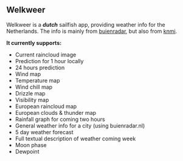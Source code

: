 Welkweer
----------
Welkweer is a ***dutch*** sailfish app, providing weather info for the Netherlands.
The info is mainly from [buienradar](http://www.buienradar.nl), but also from [knmi](http://www.knmi.nl).

**It currently supports:**

 - Current raincloud image
 - Prediction for 1 hour locally
 - 24 hours prediction
 - Wind map
 - Temperature map
 - Wind chill map
 - Drizzle map
 - Visibility map
 - European raincloud map
 - European clouds & thunder map
 - Rainfall graph for coming two hours
 - General weather info for a city (using buienradar.nl)
 - 5 day weather forecast
 - Full textual description of weather coming week
 - Moon phase
 - Dewpoint
